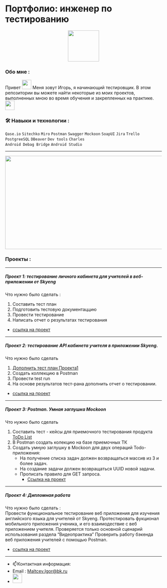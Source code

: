 # Портфолио: инженер по тестированию

<div id="header" align="center">
  <img src="https://media.giphy.com/media/Ll22OhMLAlVDb8UQWe/giphy.gif" width="100"/>
</div>


### Обо мне :

  
  <div id="header" align="left">
Привет
  <img src="https://media.giphy.com/media/hvRJCLFzcasrR4ia7z/giphy.gif" width="30px"/>   Меня зовут Игорь, я начинающий тестировщик. В этом репозитории вы можете найти некоторые из моих проектов, выполненных мною во время обучения и закрепленных на практике.   <img src="https://media.giphy.com/media/WUlplcMpOCEmTGBtBW/giphy.gif" width="30"></div>

### :hammer_and_wrench: Навыки и технологии :
 ``Qase.io``  ``Sitechko``   ``Miro``  ``Postman``  ``Swagger``  ``Mockoon``  ``SoapUI`` 
 ``Jira`` ``Trello``  ``PostgreeSQL``  ``DBeaver``  ``Dev tools`` ``Charles``  
 ``Android Debag Bridge`` ``Android Studio``

---

<div align="center">
  <img src="https://media.giphy.com/media/l4WuUJXSe4z6ebAym3/giphy.gif" width="600" height="300"/>
</div>

### Проекты :

---

##### Проект 1:  тестирование личного кабинета для учителей в веб-приложении от Skyeng

Что нужно было сделать :
1. Составить тест план
2. Подготовить тестовую документаццию
3. Провести тестирование
4. Написать отчет о результатах тестирования

- [ссылка на проект](https://github.com/Igor-Maltcev/QA-tester/blob/main/Project_1/WebSkyeng..md/)

---

 ##### Проект 2: тестирование API кабинета учителя в приложении Skyeng.
Что нужно было сделать
1. [Дополнить тест план Проекта1](Project_1/WebSkyeng..md/)
2. Создать коллекцию в Postman
3. Провести test run
4. На основе результатов тест-рана дополнить отчет о тестировании.
- [ссылка на проект](https://github.com/Igor-Maltcev/QA-tester/blob/main/Project_2/CabinetSkyeng.md/)
---
 ##### Проект 3:  Postman. Умная заглушка Mockoon
 Что нужно было сделать
1. Составить  тест - кейсы для приемочного тестирования продукта [ToDo List](https://sky-todo-list.herokuapp.com/)
2. В Postman создать колекцию на базе  приемочных ТК
3. Создать умную заглушку в Mockoon для двух операций Todo-приложения:
   - На получение списка  задач должен возвращаться массив из 3 и более задач.
   - На создание задачи  должен возвращаться UUID новой задачи.
   - Прописать правило для GET запроса.
     - [Ссылка на проект](https://github.com/Igor-Maltcev/QA-tester/blob/main/Project_3/Project%20content.md/)

 ---
 
##### Проект 4:  Дипломная работа

Что нужно было сделать :  
 Провести функциональное тестирование веб приложения для изучения английского языка для учителей от Skyeng. Протестировать фукционал  мобильного приложения ученика, и его взаимодествие с веб приложением учителя. Проверяется только основной сценарий использования раздела “Видеопрактика” Проверить работу бэкенда веб приложения учителей с помощью Postman.

- [ссылка на проект](https://www.notion.so/3faab76d1c704f4a99bacf1d9ce7aed4?pvs=4/)
---
 
- :mailbox:Контактная информация: 
- Email : Maltcev.Igor@bk.ru
- [<img src="https://upload.wikimedia.org/wikipedia/commons/8/82/Telegram_logo.svg" width="30">](https://t.me/MaltcevIgor/)


 





